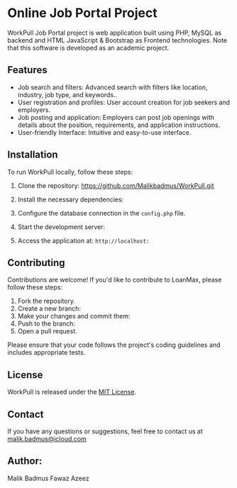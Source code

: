 # Online Job Portal Project
WorkPull Job Portal project is web application built using PHP, MySQL as backend and HTML JavaScript &amp; Bootstrap as Frontend technologies. Note that this software is developed as an academic project. <br/>

## Features

- Job search and filters: Advanced search with filters like location, industry, job type, and keywords..
- User registration and profiles: User account creation for job seekers and employers.
- Job posting and application: Employers can post job openings with details about the position, requirements, and application instructions.
- User-friendly Interface: Intuitive and easy-to-use interface.



## Installation

To run WorkPull locally, follow these steps:

1. Clone the repository:
https://github.com/Malikbadmus/WorkPull.git

2. Install the necessary dependencies:

3. Configure the database connection in the `config.php` file.
4. Start the development server:

5. Access the application at: `http://localhost:`


## Contributing

Contributions are welcome! If you'd like to contribute to LoanMax, please follow these steps:

1. Fork the repository.
2. Create a new branch:
3. Make your changes and commit them:
4. Push to the branch:
5. Open a pull request.

Please ensure that your code follows the project's coding guidelines and includes appropriate tests.

## License

WorkPull is released under the [MIT License](LICENSE).

## Contact

If you have any questions or suggestions, feel free to contact us at malik.badmus@icloud.com









<h2>Author:</h2> 
Malik Badmus
Fawaz Azeez

